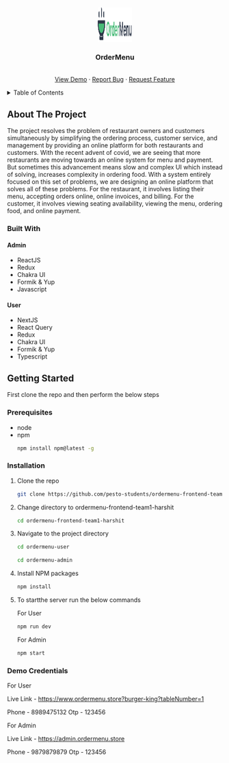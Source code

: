 <br />
<div align="center">
  <a href="https://github.com/pesto-students/ordermenu-frontend-team1-harshit">
    <img src="/ordermenu-user/public/assets/logo.svg" alt="OrderMenu Logo" width="80" height="80">
  </a>

<h3 align="center">OrderMenu</h3>

  <p align="center">
    <br />
    <a href="https://github.com/pesto-students/ordermenu-frontend-team1-harshit">View Demo</a>
    ·
    <a href="https://github.com/pesto-students/ordermenu-frontend-team1-harshit/issues">Report Bug</a>
    ·
    <a href="https://github.com/pesto-students/ordermenu-frontend-team1-harshit/issues">Request Feature</a>

  </p>
</div>

<!-- TABLE OF CONTENTS -->
<details>
  <summary>Table of Contents</summary>
  <ol>
    <li>
      <a href="#about-the-project">About The Project</a>
      <ul>
        <li><a href="#built-with">Built With</a></li>
      </ul>
    </li>
    <li>
      <a href="#getting-started">Getting Started</a>
      <ul>
        <li><a href="#prerequisites">Prerequisites</a></li>
        <li><a href="#installation">Installation</a></li>
        <li><a href="#demo-credentials">Installation</a></li>
      </ul>
    </li>
  </ol>
</details>

<!-- ABOUT THE PROJECT -->

## About The Project

The project resolves the problem of restaurant owners and customers simultaneously by simplifying the ordering
process, customer service, and management by providing an online platform for both restaurants and customers.
With the recent advent of covid, we are seeing that more restaurants are moving towards an online system for
menu and payment. But sometimes this advancement means slow and complex UI which instead of solving,
increases complexity in ordering food. With a system entirely focused on this set of problems, we are designing an
online platform that solves all of these problems. For the restaurant, it involves listing their menu, accepting orders
online, online invoices, and billing. For the customer, it involves viewing seating availability, viewing the menu,
ordering food, and online payment.

### Built With

#### Admin

- ReactJS
- Redux
- Chakra UI
- Formik & Yup
- Javascript


#### User

- NextJS
- React Query
- Redux
- Chakra UI
- Formik & Yup
- Typescript

<!-- GETTING STARTED -->

## Getting Started

First clone the repo and then perform the below steps

### Prerequisites

- node
- npm
  ```sh
  npm install npm@latest -g
  ```

### Installation

1. Clone the repo
   ```sh
   git clone https://github.com/pesto-students/ordermenu-frontend-team1-harshit
   ```
2. Change directory to ordermenu-frontend-team1-harshit
   ```sh
   cd ordermenu-frontend-team1-harshit
   ```
3. Navigate to the project directory
   ```sh
   cd ordermenu-user 
   ```

    ```sh
   cd ordermenu-admin 
   ```

4. Install NPM packages
   ```sh
   npm install
   ```
5. To startthe server run the below commands

   For User
   ```sh
   npm run dev
   ```

   For Admin
   ```sh
   npm start
   ```

### Demo Credentials

For User

Live Link - https://www.ordermenu.store?burger-king?tableNumber=1

Phone - 8989475132
Otp   - 123456

For Admin

Live Link - https://admin.ordermenu.store

Phone - 9879879879
Otp   - 123456